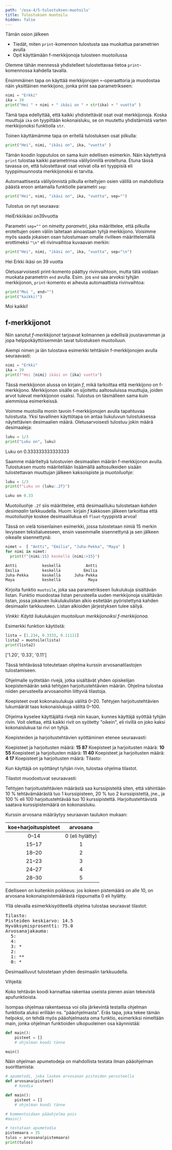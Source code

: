 ```yaml
---
path: '/osa-4/5-tulostuksen-muotoilu'
title: Tulostuksen muotoilu
hidden: false
---
```


<text-box variant='learningObjectives' name='Oppimistavoitteet'>

Tämän osion jälkeen

- Tiedät, miten `print`-komennon tulostusta saa muokattua parametrien avulla
- Opit käyttämään f-merkkijonoja tulosteen muotoilussa

</text-box>

Olemme tähän mennessä yhdistelleet tulostettavaa tietoa `print`-komennossa kahdella tavalla.

Ensimmäinen tapa on käyttää merkkijonojen `+`-operaattoria ja muodostaa näin yksittäinen merkkijono, jonka print saa parametrikseen:

```python
nimi = "Erkki"
ika = 39
print("Hei " + nimi + " ikäsi on " + str(ika) + " vuotta" )
```

Tämä tapa edellyttää, että kaikki yhdistettävät osat ovat merkkijonoja. Koska muuttuja `ika` on tyypiltään kokonaisluku, se on muutettu yhdistämistä varten merkkijonoksi funktiolla `str`.

Toinen käyttämämme tapa on eritellä tulostuksen osat pilkulla:

```python
print("Hei", nimi, "ikäsi on", ika, "vuotta" )
```

Tämän koodin lopputulos on sama kuin edellisen esimerkin. Näin käytettynä `print` tulostaa kaikki parametrinsa välilyönnillä eroteltuna. Etuna tässä tavassa on, että tulostettavat osat voivat olla eri tyyppisiä eli tyyppimuunnosta merkkijonoksi ei tarvita.

Automaattisesta välilyönnistä pilkulla eriteltyjen osien välillä on mahdollista päästä eroon antamalla funktiolle parametri `sep`:

```python
print("Hei", nimi, "ikäsi on", ika, "vuotta", sep="")
```

Tulostus on nyt seuraava:

<sample-output>

HeiErkkiikäsi on39vuotta

</sample-output>


Parametri `sep=""` on _nimetty parametri_, joka määrittelee, että pilkulla eroteltujen osien väliin laitetaan ainoastaan tyhjä merkkijono. Voisimme myös saada jokaisen osan tulostumaan omalle rivilleen määrittelemällä erottimeksi `"\n"` eli rivinvaihtoa kuvaavan merkin:

```python
print("Hei", nimi, "ikäsi on", ika, "vuotta", sep="\n")
```

<sample-output>

Hei
Erkki
ikäsi on
39
vuotta

</sample-output>

Oletusarvoisesti print-komento päättyy rivinvaihtoon, mutta tätä voidaan muokata parametrin `end` avulla. Esim. jos `end` saa arvoksi tyhjän merkkijonon, `print`-komento ei aiheuta automaattista rivinvaihtoa:

```python
print("Moi ", end="")
print("kaikki!")
```

<sample-output>

Moi kaikki!

</sample-output>

## f-merkkijonot

Niin sanotut _f-merkkijonot_ tarjoavat kolmannen ja edellisiä joustavamman ja jopa helppokäyttöisemmän tavat tulostuksen muotoiluun.

Aiempi nimen ja iän tulostava esimerkki tehtäisiin f-merkkijonojen avulla seuraavasti:

```python
nimi = "Erkki"
ika = 39
print(f"Hei {nimi} ikäsi on {ika} vuotta")
```

Tässä merkkijonon alussa on kirjain _f_, mikä tarkoittaa että merkkijono on f-merkkijono. Merkkijonon sisälle on sijoitettu aaltosuluissa muuttujia, joiden arvot tulevat merkkijonon osaksi. Tulostus on täsmälleen sama kuin aiemmissa esimerkeissä.

Voimme muotoilla monin tavoin f-merkkijonojen avulla tapahtuvaa tulostusta. Yksi tavallinen käyttötapa on antaa liukuluvun tulostuksessa näytettävien desimaalien määrä. Oletusarvoisesti tulostuu jokin määrä desimaaleja:

```python
luku = 1/3
print("Luku on", luku)
```

<sample-output>

Luku on 0.333333333333333

</sample-output>

Saamme määriteltyä tulostuvien desimaalien määrän f-merkkijonon avulla. Tulostuksen muoto määritellään lisäämällä aaltosulkeiden sisään tulostettavan muuttujan jälkeen kaksoispiste ja _muotoiluohje_:

```python
luku = 1/3
print(f"Luku on {luku:.2f}")
```

```python
Luku on 0.33
```

Muotoiluohje `.2f` siis määrittelee, että desimaaliluku tulostetaan _kahden desimaalin_ tarkkuudella. Huom: kirjain _f_ kakkosen jälkeen tarkoittaa että muotoiluohje koskee desimaalilukua eli `float`-tyyppistä arvoa!

Tässä on vielä toisenlainen esimerkki, jossa tulostetaan nimiä 15 merkin levyiseen tekstialueeseen, ensin vasemmalle sisennettynä ja sen jälkeen oikealle sisennettynä:

```python
nimet =  [ "Antti", "Emilia", "Juha-Pekka", "Maya" ]
for nimi in nimet:
  print(f"{nimi:15} keskellä {nimi:>15}")
```

```python
Antti           keskellä           Antti
Emilia          keskellä          Emilia
Juha-Pekka      keskellä      Juha-Pekka
Maya            keskellä            Maya
```

<programming-exercise name=' Lukulistasta merkkijonolistaksi' tmcname='osa04-20_lukulistasta_merkkijonolistaksi'>

Kirjoita funktio `muotoile`, joka saa parametrikseen liukulukuja sisältävän listan. Funktio muodostaa listan perusteella uuden merkkijonoja sisältävän listan, jossa jokainen liukulukulistan alkio esitetään pyöristettynä kahden desimaalin tarkkuuteen. Listan alkioiden järjestyksen tulee säilyä.

_Vinkki: Käytä liukulukujen muotoiluun merkkijonoiksi f-merkkijonoa._

Esimerkki funktion käytöstä:

```python
lista = [1.234, 0.3333, 0.11111]
lista2 = muotoile(lista)
print(lista2)
```

<sample-output>

['1.20', '0.33', '0.11']

</sample-output>

</programming-exercise>

<programming-exercise name='Arvosanatilasto' tmcname='osa04-21_arvosanatilasto'>

Tässä tehtävässä toteutetaan ohjelma kurssin arvosanatilastojen tulostamiseen.

Ohjelmalle syötetään rivejä, jotka sisältävät yhden opiskelijan koepistemäärän sekä tehtyjen harjoitustehtävien määrän. Ohjelma tulostaa niiden perusteella arvosanoihin liittyviä tilastoja.

Koepisteet ovat kokonaisulukuja väliltä 0–20. Tehtyjen harjoitustehtävien lukumäärät taas kokonaislukuja väliltä 0–100.

Ohjelma kyselee käyttäjältä rivejä niin kauan, kunnes käyttäjä syöttää tyhjän rivin. Voit olettaa, että kaikki rivit on syötetty "oikein", eli rivillä on joko kaksi kokonaislukua tai rivi on tyhjä.

Koepisteiden ja harjoitustehtävien syöttäminen etenee seuraavasti:

<sample-output>

Koepisteet ja harjoitusten määrä: **15 87**
Koepisteet ja harjoitusten määrä: **10 55**
Koepisteet ja harjoitusten määrä: **11 40**
Koepisteet ja harjoitusten määrä: **4 17**
Koepisteet ja harjoitusten määrä:
Tilasto:

</sample-output>

Kun käyttäjä on syöttänyt tyhjän rivin, tulostaa ohjelma tilastot.

Tilastot muodostuvat seuraavasti:

Tehtyjen harjoitustehtävien määrästä saa kurssipisteitä siten, että vähintään 10 % tehtävämäärästä tuo 1 kurssipisteen, 20 % tuo 2 kurssipistettä, jne., ja 100 % eli 100 harjoitustehtävää tuo 10 kurssipistettä. Harjoitustehtävistä saatava kurssipistemäärä on kokonaisluku.

Kurssin arvosana määräytyy seuraavan taulukon mukaan:

koe+harjoituspisteet   | arvosana
:--:|:----:
0–14 | 0 (eli hylätty)
15–17 | 1
18–20 | 2
21–23 | 3
24–27 | 4
28–30 | 5

Edelliseen on kuitenkin poikkeus: jos kokeen pistemäärä on alle 10, on arvosana kokonaispistemäärästä riippumatta 0 eli hylätty.

Yllä olevalla esimerkkisyötteellä ohjelma tulostaa seuraavat tilastot:

<sample-output>

<pre>
Tilasto:
Pisteiden keskiarvo: 14.5
Hyväksymisprosentti: 75.0
Arvosanajakauma:
  5:
  4:
  3: *
  2:
  1: **
  0: *
</pre>

</sample-output>

Desimaaliluvut tulostetaan yhden desimaalin tarkkuudella.

Vihjeitä:

Koko tehtävän koodi kannattaa rakentaa useista pienen asian tekevistä apufunktioista.

Isompaa ohjelmaa rakentaessa voi olla järkevintä testailla ohjelman funktioita aluksi erillään ns. "pääohjelmasta". Eräs tapa, joka tekee tämän helpoksi, on tehdä myös pääohjelmasta oma funktio, esimerkiksi nimeltään main, jonka ohjelman funktioiden ulkopuoleinen osa käynnistää:

```python
def main():
    pisteet = []
    # ohjelman koodi tänne

main()
```

Näin ohjelman apumetodeja on mahdollista testata ilman pääohjelman suorittamista:

```python
# apumetodi, joka laskee arvosanan pisteiden perusteella
def arvosana(pisteet)
    # koodia

def main():
    pisteet = []
    # ohjelman koodi tänne

# kommentoidaan pääohjelma pois
#main()

# testataan apumetodia
pistemaara = 35
tulos = arvosana(pistemaara)
print(tulos)
```

</programming-exercise>

<quiz id="dc0340d8-b01a-51c3-b9c1-a42a12fb8639"></quiz>
